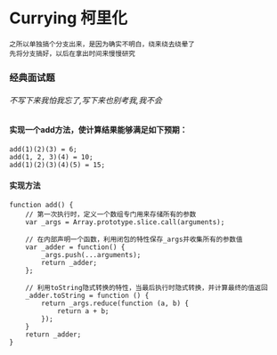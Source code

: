 # Currying 柯里化

    之所以单独搞个分支出来，是因为确实不明白，绕来绕去绕晕了
    先将分支搞好，以后在拿出时间来慢慢研究

### 经典面试题
###### 不写下来我怕我忘了,写下来也别考我,我不会

#### 实现一个add方法，使计算结果能够满足如下预期：

    add(1)(2)(3) = 6;
    add(1, 2, 3)(4) = 10;
    add(1)(2)(3)(4)(5) = 15;

#### 实现方法

    function add() {
        // 第一次执行时，定义一个数组专门用来存储所有的参数
        var _args = Array.prototype.slice.call(arguments);
        
        // 在内部声明一个函数，利用闭包的特性保存_args并收集所有的参数值
        var _adder = function() {
            _args.push(...arguments);
            return _adder;
        };
        
        // 利用toString隐式转换的特性，当最后执行时隐式转换，并计算最终的值返回
        _adder.toString = function () {
            return _args.reduce(function (a, b) {
                return a + b;
            });
        }
        return _adder;
    }
